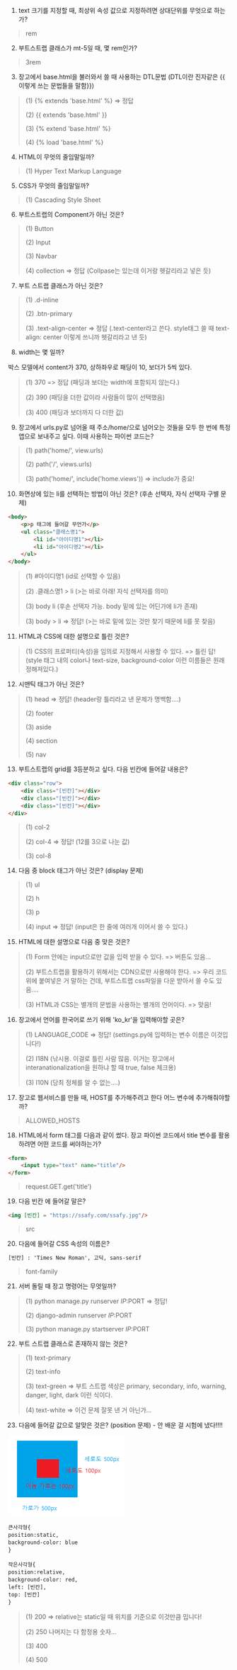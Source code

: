 1. text 크기를 지정할 때, 최상위 속성 값으로 지정하려면 상대단위를 무엇으로 하는가?

> rem



2. 부트스트랩 클래스가 mt-5일 때, 몇 rem인가?

> 3rem



3. 장고에서 base.html을 불러와서 쓸 때 사용하는 DTL문법 (DTL이란 진자같은 {{ 이렇게 쓰는 문법들을 말함}})

> (1) {% extends 'base.html' %} => 정답
>
> (2) {{ extends 'base.html' }}
>
> (3) {% extend 'base.html' %}
>
> (4) {% load 'base.html' %}



4. HTML이 무엇의 줄임말일까?

> (1) Hyper Text Markup Language



5. CSS가 무엇의 줄임말일까?

> (1) Cascading Style Sheet



6. 부트스트랩의 Component가 아닌 것은?

> (1) Button
>
> (2) Input
>
> (3) Navbar
>
> (4) collection => 정답 (Collpase는 있는데 이거랑 헷갈리라고 넣은 듯)



7. 부트 스트랩 클래스가 아닌 것은?

> (1) .d-inline
>
> (2) .btn-primary
>
> (3) .text-align-center => 정답 (.text-center라고 쓴다. style태그 쓸 때 text-align: center 이렇게 쓰니까 헷갈리라고 낸 듯)



8. width는 몇 일까?

박스 모델에서 content가 370, 상하좌우로 패딩이 10, 보더가 5씩 있다.

> (1) 370 => 정답 (패딩과 보더는 width에 포함되지 않는다.)
>
> (2) 390 (패딩을 더한 값이라 사람들이 많이 선택했음)
>
> (3) 400 (패딩과 보더까지 다 더한 값)



9. 장고에서 urls.py로 넘어올 때 주소/home/으로 넘어오는 것들을 모두 한 번에 특정 앱으로 보내주고 싶다. 이때 사용하는 파이썬 코드는?

> (1) path('home/', view.urls)
>
> (2) path('/', views.urls)
>
> (3) path('home/', include('home.views')) => include가 중요!



10.  화면상에 있는 li를 선택하는 방법이 아닌 것은? (후손 선택자, 자식 선택자 구별 문제)

```html
<body>
    <p>p 태그에 들어갈 무언가</p>
    <ul class="클래스명1">
        <li id="아이디명1"></li>
        <li id="아이디명2"></li>
    </ul>
</body>
```

> (1) #아이디명1 (id로 선택할 수 있음)
>
> (2) .클래스명1 > li (>는 바로 아래! 자식 선택자를 의미)
>
> (3) body li (후손 선택자 가능. body 밑에 있는 어딘가에 li가 존재)
>
> (3) body > li => 정답! (>는 바로 밑에 있는 것만 찾기 때문에 li를 못 찾음)



11. HTML과 CSS에 대한 설명으로 틀린 것은?

> (1) CSS의 프로퍼티(속성)을 임의로 지정해서 사용할 수 있다. => 틀린 답! (style 태그 내의 color나 text-size, background-color 이런 이름들은 원래 정해져있다.)



12. 시맨틱 태그가 아닌 것은?

> (1) head => 정답! (header랑 틀리라고 낸 문제가 명백함....)
>
> (2) footer
>
> (3) aside
>
> (4) section
>
> (5) nav



13. 부트스트랩의 grid를 3등분하고 싶다. 다음 빈칸에 들어갈 내용은?

```html
<div class="row">
    <div class="[빈칸]"></div>
    <div class="[빈칸]"></div>
    <div class="[빈칸]"></div>
</div>
```

> (1) col-2
>
> (2) col-4 => 정답! (12를 3으로 나눈 값)
>
> (3) col-8



14. 다음 중 block 태그가 아닌 것은? (display 문제)

> (1) ul
>
> (2) h
>
> (3) p
>
> (4) input => 정답! (input은 한 줄에 여러개 이어서 쓸 수 있다.)



15. HTML에 대한 설명으로 다음 중 맞은 것은?

> (1) Form 안에는 input으로만 값을 입력 받을 수 있다.  => 버튼도 있음...
>
> (2) 부트스트랩을 활용하기 위해서는 CDN으로만 사용해야 한다. => 우리 코드 위에 붙여넣은 거 말하는 건데, 부트스트랩 css파일을 다운 받아서 쓸 수도 있음....
>
> (3) HTML과 CSS는 별개의 문법을 사용하는 별개의 언어이다. => 맞음!



16. 장고에서 언어를 한국어로 쓰기 위해 'ko_kr'을 입력해야할 곳은?

> (1) LANGUAGE_CODE => 정답! (settings.py에 입력하는 변수 이름은 이것입니다!)
>
> (2) I18N (낚시용. 이걸로 틀린 사람 많음. 이거는 장고에서 interanationalization을 원하냐 할 때 true, false 체크용)
>
> (3) I10N (당최 정체를 알 수 없는....)



17. 장고로 웹서비스를 만들 때, HOST를 추가해주려고 한다 어느 변수에 추가해줘야할까?

> ALLOWED_HOSTS



18. HTML에서 form 태그를 다음과 같이 썼다. 장고 파이썬 코드에서 title 변수를 활용하려면 어떤 코드를 써야하는가?

```html
<form>
    <input type="text" name="title"/>
</form>
```

> request.GET.get('title')



19. 다음 빈칸 에 들어갈 말은?

```html
<img [빈칸] = "https://ssafy.com/ssafy.jpg"/>
```

> src



20. 다음에 들어갈 CSS 속성의 이름은?

```html
[빈칸] : 'Times New Roman', 고딕, sans-serif
```

> font-family



21. 서버 돌릴 때 장고 명령어는 무엇일까?

> (1) python manage.py runserver $IP:$PORT => 정답!
>
> (2) django-admin runserver $IP:$PORT
>
> (3) python manage.py startserver $IP:$PORT



22. 부트 스트랩 클래스로 존재하지 않는 것은?

> (1) text-primary
>
> (2) text-info
>
> (3) text-green => 부트 스트랩 색상은 primary, secondary, info, warning, danger, light, dark 이런 식이다.
>
> (4) text-white => 이건 문제 잘못 낸 거 아닌가...



23. 다음에 들어갈 값으로 알맞은 것은? (position 문제) - 안 배운 걸 시험에 냈다!!!!

![Image003](https://github.com/BY1994/hphk_001/blob/master/Images/image003.png)

```html
큰사각형{
position:static,
background-color: blue
}

작은사각형{
position:relative,
background-color: red,
left: [빈칸],
top: [빈칸]
}
```

> (1) 200 => relative는 static일 때 위치를 기준으로 이것만큼 밉니다!
>
> (2) 250 나머지는 다 함정용 숫자...
>
> (3) 400
>
> (4) 500

